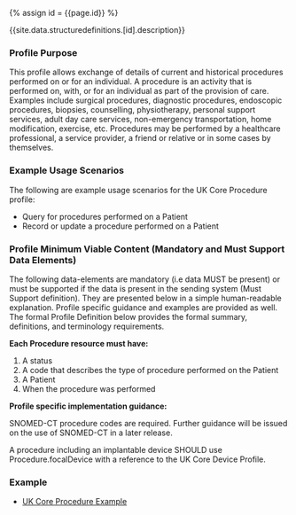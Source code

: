 
{% assign id = {{page.id}} %}

{{site.data.structuredefinitions.[id].description}}

<!-- end TOC -->
### Profile Purpose ###

This profile allows exchange of details of current and historical procedures performed on or for an individual. A procedure is an activity that is performed on, with, or for an individual as part of the provision of care. Examples include surgical procedures, diagnostic procedures, endoscopic procedures, biopsies, counselling, physiotherapy, personal support services, adult day care services, non-emergency transportation, home modification, exercise, etc. Procedures may be performed by a healthcare professional, a service provider, a friend or relative or in some cases by themselves.


### Example Usage Scenarios ###

The following are example usage scenarios for the UK Core Procedure profile:

- Query for procedures performed on a Patient
- Record or update a procedure performed on a Patient

### Profile Minimum Viable Content (Mandatory and Must Support Data Elements) ###

The following data-elements are mandatory (i.e data MUST be present) or must be supported if the data is present in the sending system (Must Support definition). They are presented below in a simple human-readable explanation. Profile specific guidance and examples are provided as well. The formal Profile Definition below provides the formal summary, definitions, and terminology requirements.

**Each Procedure resource must have:**

1. A status
2. A code that describes the type of procedure performed on the Patient
3. A Patient
4. When the procedure was performed

**Profile specific implementation guidance:**

SNOMED-CT procedure codes are required. Further guidance will be issued on the use of SNOMED-CT in a later release.

A procedure including an implantable device SHOULD use Procedure.focalDevice with a reference to the UK Core Device Profile.

### Example ###

- [UK Core Procedure Example](UKCore-Procedure-Example.html)
